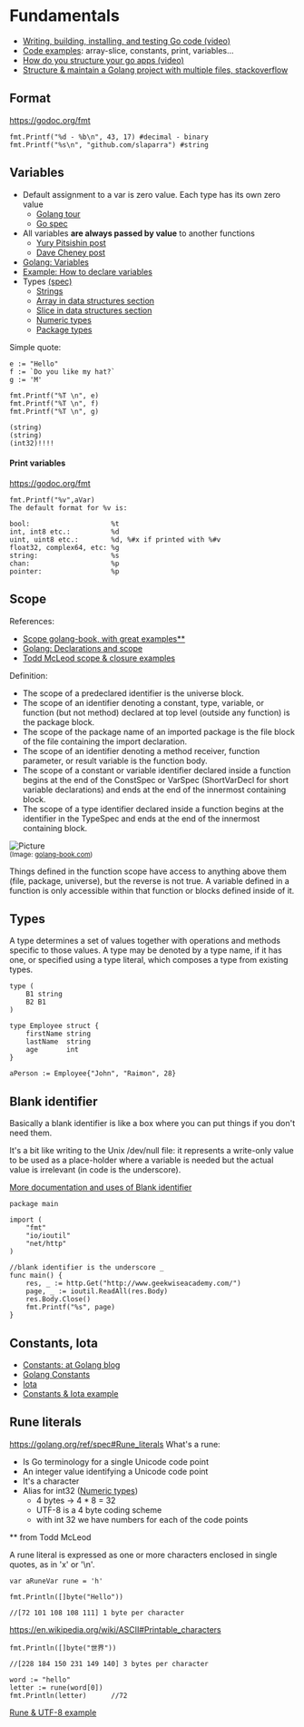 # Fundamentals

- [Writing, building, installing, and testing Go code (video)](https://www.youtube.com/watch?v=XCsL89YtqCs)
- [Code examples](../src/01-fundamentals): array-slice, constants, print, variables...
- [How do you structure your go apps (video)](https://www.youtube.com/watch?v=B5oQnECDJ8g)
- [Structure & maintain a Golang project with multiple files, stackoverflow](https://stackoverflow.com/questions/48276724/structure-maintain-a-golang-project-with-multiple-files)

## Format
https://godoc.org/fmt
```
fmt.Printf("%d - %b\n", 43, 17) #decimal - binary
fmt.Printf("%s\n", "github.com/slaparra") #string
```

## Variables

- Default assignment to a var is zero value. Each type has its own zero value
    - [Golang tour](https://tour.golang.org/basics/12)
    - [Go spec](https://golang.org/ref/spec#The_zero_value)
- All variables **are always passed by value** to another functions
    - [Yury Pitsishin post](http://goinbigdata.com/golang-pass-by-pointer-vs-pass-by-value/)
    - [Dave Cheney post](https://dave.cheney.net/2017/04/29/there-is-no-pass-by-reference-in-go)
- [Golang: Variables](https://golang.org/ref/spec#Variables)
- [Example: How to declare variables](../src/01-fundamentals/variables2.go)
- Types [(spec)](https://golang.org/ref/spec#Types)
    - [Strings](https://blog.golang.org/strings)
    - [Array in data structures section](06-data-structures.md)       
    - [Slice in data structures section](06-data-structures.md)
    - [Numeric types](https://golang.org/ref/spec#Numeric_types)
    - [Package types](https://golang.org/pkg/go/types/)  
    
Simple quote:
```
e := "Hello"
f := `Do you like my hat?`
g := 'M'

fmt.Printf("%T \n", e)
fmt.Printf("%T \n", f)
fmt.Printf("%T \n", g)

(string)
(string)
(int32)!!!!
```

#### Print variables
https://godoc.org/fmt  

```
fmt.Printf("%v",aVar)  
The default format for %v is:

bool:                    %t
int, int8 etc.:          %d
uint, uint8 etc.:        %d, %#x if printed with %#v
float32, complex64, etc: %g
string:                  %s
chan:                    %p
pointer:                 %p
``` 

## Scope

References:
- [Scope golang-book, with great examples**](https://www.golang-book.com/books/web/01-02#scope)
- [Golang: Declarations and scope](https://golang.org/ref/spec#Declarations_and_scope)
- [Todd McLeod scope & closure examples](../src/03-block-scope)

Definition:
- The scope of a predeclared identifier is the universe block.
- The scope of an identifier denoting a constant, type, variable, or function (but not method) declared at top level (outside any function) is the package block.
- The scope of the package name of an imported package is the file block of the file containing the import declaration.
- The scope of an identifier denoting a method receiver, function parameter, or result variable is the function body.
- The scope of a constant or variable identifier declared inside a function begins at the end of the ConstSpec or VarSpec (ShortVarDecl for short variable declarations) and ends at the end of the innermost containing block.
- The scope of a type identifier declared inside a function begins at the identifier in the TypeSpec and ends at the end of the innermost containing block.

![Picture](https://www.golang-book.com/public/img/web/scopes.0.png)  
<sub>(Image: [golang-book.com](https://www.golang-book.com/books/web/01-02))</sub>

Things defined in the function scope have access to anything above them (file, package, universe), but the reverse is not true. A variable defined in a function is only accessible within that function or blocks defined inside of it.

## Types

A type determines a set of values together with operations and methods specific to those values. A type may be denoted by a type name, if it has one, or specified using a type literal, which composes a type from existing types.

```
type (
	B1 string
	B2 B1
)

type Employee struct {  
    firstName string
    lastName  string
    age       int
}

aPerson := Employee{"John", "Raimon", 28}
```
## Blank identifier
Basically a blank identifier is like a box where you can put things if you don't need them.  

It's a bit like writing to the Unix /dev/null file: it represents a write-only value to be used as a place-holder where a variable is needed but the actual value is irrelevant (in code is the underscore).

[More documentation and uses of Blank identifier](https://golang.org/doc/effective_go.html#blank)

```
package main

import (
	"fmt"
	"io/ioutil"
	"net/http"
)

//blank identifier is the underscore _
func main() {
	res, _ := http.Get("http://www.geekwiseacademy.com/")
	page, _ := ioutil.ReadAll(res.Body)
	res.Body.Close()
	fmt.Printf("%s", page)
}
```

## Constants, Iota
- [Constants: at Golang blog](https://blog.golang.org/constants)
- [Golang Constants](https://golang.org/ref/spec#Constant_declarations)  
- [Iota](https://golang.org/ref/spec#Iota) 
- [Constants & Iota example](../src/01-fundamentals/constants.go)

## Rune literals
https://golang.org/ref/spec#Rune_literals
What's a rune: 
- Is Go terminology for a single Unicode code point
- An integer value identifying a Unicode code point
- It's a character
- Alias for int32 ([Numeric types](https://golang.org/ref/spec#Numeric_types))
    - 4 bytes -> 4 * 8 = 32
    - UTF-8 is a 4 byte coding scheme
    - with int 32 we have numbers for each of the code points
    
** from Todd McLeod
    
A rune literal is expressed as one or more characters enclosed in single quotes, as in 'x' or '\n'.

```
var aRuneVar rune = 'h'
```

```
fmt.Println([]byte("Hello"))

//[72 101 108 108 111] 1 byte per character
```
https://en.wikipedia.org/wiki/ASCII#Printable_characters

```
fmt.Println([]byte("世界"))

//[228 184 150 231 149 140] 3 bytes per character
```

```
word := "hello"
letter := rune(word[0])
fmt.Println(letter)      //72
```
[Rune & UTF-8 example](../src/01-fundamentals/rune.go)
